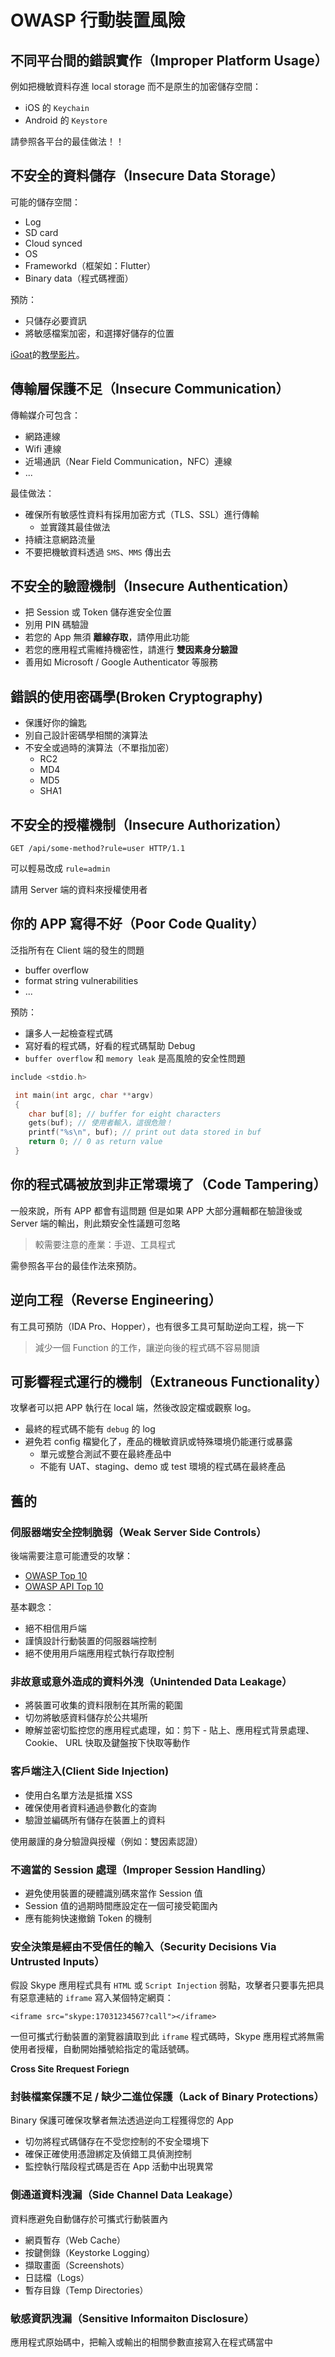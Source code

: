 # OWASP 行動裝置風險

## 不同平台間的錯誤實作（Improper Platform Usage）

例如把機敏資料存進 local storage 而不是原生的加密儲存空間：

- iOS 的 `Keychain`
- Android 的 `Keystore`

請參照各平台的最佳做法！！

## 不安全的資料儲存（Insecure Data Storage）

可能的儲存空間：

- Log
- SD card
- Cloud synced
- OS
- Frameworkd（框架如：Flutter）
- Binary data（程式碼裡面）

預防：

- 只儲存必要資訊
- 將敏感檔案加密，和選擇好儲存的位置

[iGoat](https://github.com/OWASP/igoat)的[教學影片](https://youtu.be/U3wabqTTXSE?t=589)。

## 傳輸層保護不足（Insecure Communication）

傳輸媒介可包含：

- 網路連線
- Wifi 連線
- 近場通訊（Near Field Communication，NFC）連線
- ...

最佳做法：

- 確保所有敏感性資料有採用加密方式（TLS、SSL）進行傳輸
  - 並實踐其最佳做法
- 持續注意網路流量
- 不要把機敏資料透過 `SMS`、`MMS` 傳出去

## 不安全的驗證機制（Insecure Authentication）

- 把 Session 或 Token 儲存進安全位置
- 別用 PIN 碼驗證
- 若您的 App 無須 **離線存取**，請停用此功能
- 若您的應用程式需維持機密性，請進行 **雙因素身分驗證**
- 善用如 Microsoft / Google Authenticator 等服務

## 錯誤的使用密碼學(Broken Cryptography)

- 保護好你的鑰匙
- 別自己設計密碼學相關的演算法
- 不安全或過時的演算法（不單指加密）
  - RC2
  - MD4
  - MD5
  - SHA1

## 不安全的授權機制（Insecure Authorization）

```
GET /api/some-method?rule=user HTTP/1.1
```

可以輕易改成 `rule=admin`

請用 Server 端的資料來授權使用者

## 你的 APP 寫得不好（Poor Code Quality）

泛指所有在 Client 端的發生的問題

- buffer overflow
- format string vulnerabilities
- ...

預防：

- 讓多人一起檢查程式碼
- 寫好看的程式碼，好看的程式碼幫助 Debug
- `buffer overflow` 和 `memory leak` 是高風險的安全性問題

```c
include <stdio.h>

 int main(int argc, char **argv)
 {
    char buf[8]; // buffer for eight characters
    gets(buf); // 使用者輸入，這很危險！
    printf("%s\n", buf); // print out data stored in buf
    return 0; // 0 as return value
 }
```

## 你的程式碼被放到非正常環境了（Code Tampering）

一般來說，所有 APP 都會有這問題
但是如果 APP 大部分邏輯都在驗證後或 Server 端的輸出，則此類安全性議題可忽略

> 較需要注意的產業：手遊、工具程式

需參照各平台的最佳作法來預防。

## 逆向工程（Reverse Engineering）

有工具可預防（IDA Pro、Hopper），也有很多工具可幫助逆向工程，挑一下

> 減少一個 Function 的工作，讓逆向後的程式碼不容易閱讀

## 可影響程式運行的機制（Extraneous Functionality）

攻擊者可以把 APP 執行在 local 端，然後改設定檔或觀察 log。

- 最終的程式碼不能有 `debug` 的 log
- 避免若 config 檔變化了，產品的機敏資訊或特殊環境仍能運行或暴露
  - 單元或整合測試不要在最終產品中
  - 不能有 UAT、staging、demo 或 test 環境的程式碼在最終產品

## 舊的

### 伺服器端安全控制脆弱（Weak Server Side Controls）

後端需要注意可能遭受的攻擊：

- [OWASP Top 10](/ZR-UNvOeRjCGIRVNJMVXpw)
- [OWASP API Top 10](/C_BB9B5fQwyODuOZbfCmXg)

基本觀念：

- 絕不相信用戶端
- 謹慎設計行動裝置的伺服器端控制
- 絕不使用用戶端應用程式執行存取控制

### 非故意或意外造成的資料外洩（Unintended Data Leakage）

- 將裝置可收集的資料限制在其所需的範圍
- 切勿將敏感資料儲存於公共場所
- 瞭解並密切監控您的應用程式處理，如：剪下 - 貼上、應用程式背景處理、Cookie、 URL 快取及鍵盤按下快取等動作

### 客戶端注入(Client Side Injection)

- 使用白名單方法是抵擋 XSS
- 確保使用者資料通過參數化的查詢
- 驗證並編碼所有儲存在裝置上的資料

使用嚴謹的身分驗證與授權（例如：雙因素認證）

### 不適當的 Session 處理（Improper Session Handling）

- 避免使用裝置的硬體識別碼來當作 Session 值
- Session 值的過期時間應設定在一個可接受範圍內
- 應有能夠快速撤銷 Token 的機制

### 安全決策是經由不受信任的輸入（Security Decisions Via Untrusted Inputs）

假設 Skype 應用程式具有 `HTML` 或 `Script Injection` 弱點，攻擊者只要事先把具有惡意連結的 `iframe` 寫入某個特定網頁：

```
<iframe src="skype:17031234567?call"></iframe>
```

一但可攜式行動裝置的瀏覽器讀取到此 `iframe` 程式碼時，Skype 應用程式將無需使用者授權，自動開始播號給指定的電話號碼。

**Cross Site Rrequest Foriegn**

### 封裝檔案保護不足 / 缺少二進位保護（Lack of Binary Protections）

Binary 保護可確保攻擊者無法透過逆向工程獲得您的 App

- 切勿將程式碼儲存在不受您控制的不安全環境下
- 確保正確使用憑證綁定及偵錯工具偵測控制
- 監控執行階段程式碼是否在 App 活動中出現異常

### 側通道資料洩漏（Side Channel Data Leakage）

資料應避免自動儲存於可攜式行動裝置內

- 網頁暫存（Web Cache）
- 按鍵側錄（Keystorke Logging）
- 擷取畫面（Screenshots）
- 日誌檔（Logs）
- 暫存目錄（Temp Directories）

### 敏感資訊洩漏（Sensitive Informaiton Disclosure）

應用程式原始碼中，把輸入或輸出的相關參數直接寫入在程式碼當中
